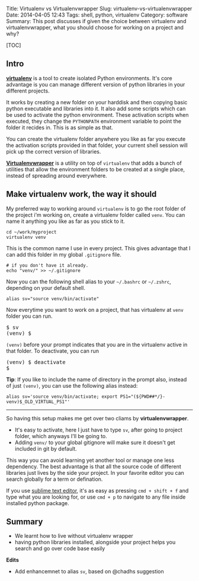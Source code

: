 Title: Virtualenv vs Virtualenvwrapper
Slug: virtualenv-vs-virtualenvwrapper
Date: 2014-04-05 12:43
Tags: shell, python, virtualenv
Category: software
Summary: This post discusses if given the choice between virtualenv and virtualenvwrapper, what you should choose for working on a project and why?

[TOC]

## Intro

**[virtualenv]** is a tool to create isolated Python environments. It's core advantage is you can manage different version of python libraries in your different projects.

It works by creating a new folder on your harddisk and then copying basic python executable and libraries into it. It also add some scripts which can be used to activate the python environment. These activation scripts when executed, they change the `PYTHONPATH` environment variable to point the folder it recides in. This is as simple as that.

You can create the virtualenv folder anywhere you like as far you execute the activation scripts provided in that folder, your current shell session will pick up the correct version of libraries.

**[Virtualenvwrapper]** is a utility on top of `virtualenv` that adds a bunch of utilities that allow the environment folders to be created at a single place, instead of spreading around everywhere.

## Make virtualenv work, the way it should

My preferred way to working around `virtualenv` is to go the root folder of the project i'm working on, create a virtualenv folder called `venv`. You can name it anything you like as far as you stick to it. 

```shell
cd ~/work/myproject
virtualenv venv
```

This is the common name I use in every project. This gives advantage that I can add this folder in my global `.gitignore` file.

```shell
# if you don't have it already.
echo "venv/" >> ~/.gitignore  
```

Now you can the following shell alias to your `~/.bashrc` or `~/.zshrc`, depending on your default shell.
    
```shell
alias sv="source venv/bin/activate"
```

Now everytime you want to work on a project, that has virtualenv at `venv` folder you can run.

<pre>
$ sv 
(venv) $ 
</pre>

`(venv)` before your prompt indicates that you are in the virtualenv active in that folder. To deactivate, you can run

<pre>
(venv) $ deactivate
$
</pre>

__Tip__: If you like to include the name of directory in the prompt also, instead of just `(venv)`, you can use the following alias instead:

```shell
alias sv='source venv/bin/activate; export PS1="(${PWD##*/}-venv)$_OLD_VIRTUAL_PS1"'
```

---

So having this setup makes me get over two cliams by __virtualenvwrapper__.
 
- It's easy to activate, here I just have to type `sv`, after going to project folder, which anyways I'll be going to.
- Adding `venv/` to your global gitignore will make sure it doesn't get included in git by default.

This way you can avoid learning yet another tool or manage one less dependency. The best advantage is that all the source code of different libraries just lives by the side your project. In your favorite editor you can search globally for a term or defination.

If you use [sublime text editor][sublime-text], it's as easy as pressing `cmd + shift + f` and type what you are looking for, or use `cmd + p` to navigate to any file inside installed python package.

## Summary

- We learnt how to live without virtualenv wrapper
- having python libraries installed, alongside your project helps you search and go over code base easily

__Edits__

- Add enhancemnet to alias `sv`, based on @chadhs suggestion

[virtualenv]: https://virtualenv.readthedocs.org/en/latest/
[Virtualenvwrapper]: https://virtualenvwrapper.readthedocs.org/
[sublime-text]: https://www.sublimetext.com/
    
